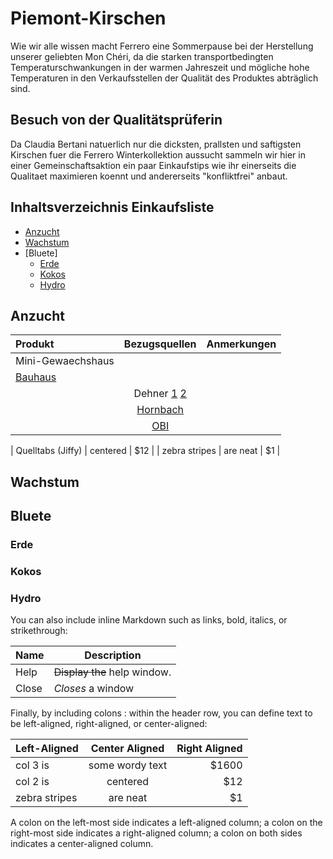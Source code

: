 # Piemont-Kirschen

Wie wir alle wissen macht Ferrero eine Sommerpause bei der Herstellung unserer geliebten Mon Chéri, da die starken transportbedingten Temperaturschwankungen in der warmen Jahreszeit und mögliche hohe Temperaturen in den Verkaufsstellen der Qualität des Produktes abträglich sind.

## Besuch von der Qualitätsprüferin

Da Claudia Bertani natuerlich nur die dicksten, prallsten und saftigsten Kirschen fuer die Ferrero Winterkollektion aussucht sammeln wir hier in einer Gemeinschaftsaktion ein paar Einkaufstips wie ihr einerseits die Qualitaet maximieren koennt und andererseits "konfliktfrei" anbaut. 


## Inhaltsverzeichnis Einkaufsliste

- [Anzucht](#anzucht)
- [Wachstum](#wachstum)
- [Bluete]
	- [Erde](#duenger-erde)
	- [Kokos](#duenger-kokos)
	- [Hydro](#duenger-hydro)


## Anzucht

| Produkt       | Bezugsquellen   | Anmerkungen |
| :------------ |:---------------:| :-----|
| Mini-Gewaechshaus      
| [Bauhaus](https://www.bauhaus.info/suche/produkte?q=mini+gewaechshaus) ||
||Dehner [1](http://www.dehner.de/search/?ms=true&q=mini+gewaechs) [2](http://www.dehner.de/pflanzen-pflege-aussaat-anzucht/Dehner-Mini-Treibhaus-Eleanor-26-x-11-x-7-cm-1909399/)||
||[Hornbach](https://www.hornbach.de/shop/suche/sortiment/treibhaus)||
||[OBI](offline)||

| Quelltabs (Jiffy)     | centered        |   $12 |
| zebra stripes | are neat        |    $1 |

## Wachstum

## Bluete
### Erde
### Kokos
### Hydro












You can also include inline Markdown such as links, bold, italics, or strikethrough:

| Name | Description          |
| ------------- | ----------- |
| Help      | ~~Display the~~ help window.|
| Close     | _Closes_ a window     |

Finally, by including colons : within the header row, you can define text to be left-aligned, right-aligned, or center-aligned:

| Left-Aligned  | Center Aligned  | Right Aligned |
| :------------ |:---------------:| -----:|
| col 3 is      | some wordy text | $1600 |
| col 2 is      | centered        |   $12 |
| zebra stripes | are neat        |    $1 |

A colon on the left-most side indicates a left-aligned column; a colon on the right-most side indicates a right-aligned column; a colon on both sides indicates a center-aligned column.
